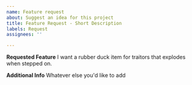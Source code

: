 ```yaml
---
name: Feature request
about: Suggest an idea for this project
title: Feature Request - Short Description
labels: Request
assignees: ''

---
```


**Requested Feature**
I want a rubber duck item for traitors that explodes when stepped on.

**Additional Info**
Whatever else you'd like to add
